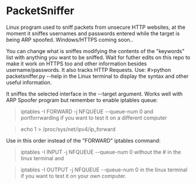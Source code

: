 # PacketSniffer
Linux program used to sniff packets from unsecure HTTP websites, at the moment it sniffes usernames and passwords entered while the target is being ARP spoofed.
Windows/HTTPS coming soon..

You can change what is sniffes modifying the contents of the "keywords" list with anything you want to be sniffed.
Wait for futher edits on this repo to make it work on HTTPS too and other information besides username/passwords. It also tracks HTTP Requests.
Use:
#>python packetsniffer.py --help   in the Linux terminal to display the syntax and other useful information.

It sniffes the selected interface in the --target argument. Works well with ARP Spoofer program but remember to enable iptables queue:


>iptables -I FORWARD -j NFQUEUE --queue-num 0 and portforrwarding if you want to test it on a different computer 


>echo 1 > /proc/sys/net/ipv4/ip_forward

Use in this order instead of the "FORWARD" iptables command:

> iptables -I INPUT -j NFQUEUE --queue-num 0   without the # in the linux terminal and


> iptables -I OUTPUT -j NFQUEUE --queue-num 0 in the linux terminal if you want to test it on your own computer.
